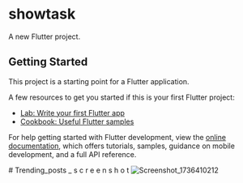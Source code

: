 # showtask

A new Flutter project.

## Getting Started

This project is a starting point for a Flutter application.

A few resources to get you started if this is your first Flutter project:

- [Lab: Write your first Flutter app](https://docs.flutter.dev/get-started/codelab)
- [Cookbook: Useful Flutter samples](https://docs.flutter.dev/cookbook)

For help getting started with Flutter development, view the
[online documentation](https://docs.flutter.dev/), which offers tutorials,
samples, guidance on mobile development, and a full API reference.

#   T r e n d i n g _ p o s t s _ s c r e e n s h o t
 
 ![Screenshot_1736410212](https://github.com/user-attachments/assets/ebb582f8-cc9b-4e35-b3ca-7c3b77f70627)
